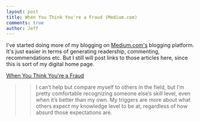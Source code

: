 ```yaml
---
layout: post
title: When You Think You're a Fraud (Medium.com)
comments: true
author: Jeff
---
```


I've started doing more of my blogging on [Medium.com's](https://medium.com) blogging platform. It's just easier in terms of generating readership, commenting, recommendations etc. But I still will post links to those articles here, since this is sort of my digital home page.

[When You Think You're a Fraud](https://theascent.biz/when-you-think-youre-a-fraud-2bdeeaf1e06b#.hyp12mv7w)

> > I can’t help but compare myself to others in the field, but I’m pretty comfortable recognizing someone else’s skill level, even when it’s better than my own. My triggers are more about what others expect my knowledge level to be at, regardless of how absurd those expectations are.


